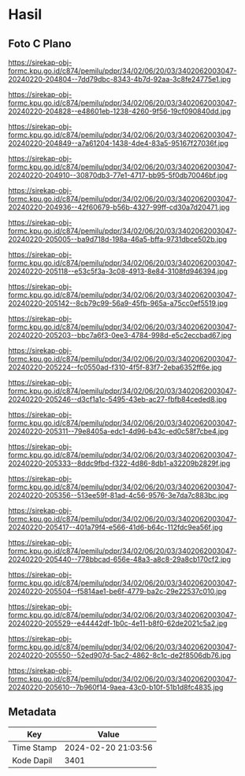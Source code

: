 # Hasil

## Foto C Plano

https://sirekap-obj-formc.kpu.go.id/c874/pemilu/pdpr/34/02/06/20/03/3402062003047-20240220-204804--7dd79dbc-8343-4b7d-92aa-3c8fe24775e1.jpg

https://sirekap-obj-formc.kpu.go.id/c874/pemilu/pdpr/34/02/06/20/03/3402062003047-20240220-204828--e48601eb-1238-4260-9f56-19cf090840dd.jpg

https://sirekap-obj-formc.kpu.go.id/c874/pemilu/pdpr/34/02/06/20/03/3402062003047-20240220-204849--a7a61204-1438-4de4-83a5-95167f27036f.jpg

https://sirekap-obj-formc.kpu.go.id/c874/pemilu/pdpr/34/02/06/20/03/3402062003047-20240220-204910--30870db3-77e1-4717-bb95-5f0db70046bf.jpg

https://sirekap-obj-formc.kpu.go.id/c874/pemilu/pdpr/34/02/06/20/03/3402062003047-20240220-204936--42f60679-b56b-4327-99ff-cd30a7d20471.jpg

https://sirekap-obj-formc.kpu.go.id/c874/pemilu/pdpr/34/02/06/20/03/3402062003047-20240220-205005--ba9d718d-198a-46a5-bffa-9731dbce502b.jpg

https://sirekap-obj-formc.kpu.go.id/c874/pemilu/pdpr/34/02/06/20/03/3402062003047-20240220-205118--e53c5f3a-3c08-4913-8e84-3108fd946394.jpg

https://sirekap-obj-formc.kpu.go.id/c874/pemilu/pdpr/34/02/06/20/03/3402062003047-20240220-205142--8cb79c99-56a9-45fb-965a-a75cc0ef5519.jpg

https://sirekap-obj-formc.kpu.go.id/c874/pemilu/pdpr/34/02/06/20/03/3402062003047-20240220-205203--bbc7a6f3-0ee3-4784-998d-e5c2eccbad67.jpg

https://sirekap-obj-formc.kpu.go.id/c874/pemilu/pdpr/34/02/06/20/03/3402062003047-20240220-205224--fc0550ad-f310-4f5f-83f7-2eba6352ff6e.jpg

https://sirekap-obj-formc.kpu.go.id/c874/pemilu/pdpr/34/02/06/20/03/3402062003047-20240220-205246--d3cf1a1c-5495-43eb-ac27-fbfb84ceded8.jpg

https://sirekap-obj-formc.kpu.go.id/c874/pemilu/pdpr/34/02/06/20/03/3402062003047-20240220-205311--79e8405a-edc1-4d96-b43c-ed0c58f7cbe4.jpg

https://sirekap-obj-formc.kpu.go.id/c874/pemilu/pdpr/34/02/06/20/03/3402062003047-20240220-205333--8ddc9fbd-f322-4d86-8db1-a32209b2829f.jpg

https://sirekap-obj-formc.kpu.go.id/c874/pemilu/pdpr/34/02/06/20/03/3402062003047-20240220-205356--513ee59f-81ad-4c56-9576-3e7da7c883bc.jpg

https://sirekap-obj-formc.kpu.go.id/c874/pemilu/pdpr/34/02/06/20/03/3402062003047-20240220-205417--401a79f4-e566-41d6-b64c-112fdc9ea56f.jpg

https://sirekap-obj-formc.kpu.go.id/c874/pemilu/pdpr/34/02/06/20/03/3402062003047-20240220-205440--778bbcad-656e-48a3-a8c8-29a8cb170cf2.jpg

https://sirekap-obj-formc.kpu.go.id/c874/pemilu/pdpr/34/02/06/20/03/3402062003047-20240220-205504--f5814ae1-be6f-4779-ba2c-29e22537c010.jpg

https://sirekap-obj-formc.kpu.go.id/c874/pemilu/pdpr/34/02/06/20/03/3402062003047-20240220-205529--e44442df-1b0c-4e11-b8f0-62de2021c5a2.jpg

https://sirekap-obj-formc.kpu.go.id/c874/pemilu/pdpr/34/02/06/20/03/3402062003047-20240220-205550--52ed907d-5ac2-4862-8c1c-de2f8506db76.jpg

https://sirekap-obj-formc.kpu.go.id/c874/pemilu/pdpr/34/02/06/20/03/3402062003047-20240220-205610--7b960f14-9aea-43c0-b10f-51b1d8fc4835.jpg


## Metadata

| Key        | Value               |
| ---------- | ------------------- |
| Time Stamp | 2024-02-20 21:03:56 |
| Kode Dapil | 3401                |



